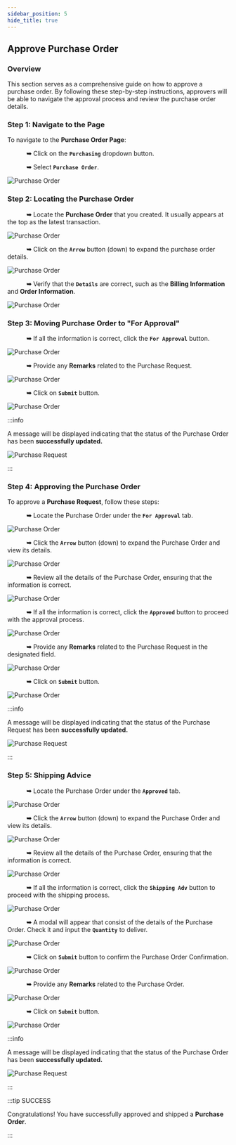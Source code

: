 ```yaml
---
sidebar_position: 5
hide_title: true
---
```


## Approve Purchase Order

### Overview

<div class="justify-text">
This section serves as a comprehensive guide on how to approve a purchase order. By following these step-by-step instructions, approvers will be able to navigate the approval process and review the purchase order details.
</div>

### Step 1: Navigate to the Page

To navigate to the **Purchase Order Page**:

&nbsp;&nbsp;&nbsp;&nbsp;&nbsp;&nbsp;&nbsp;&nbsp;&nbsp;&nbsp;&nbsp;**➥** Click on the **`Purchasing`** dropdown button.

&nbsp;&nbsp;&nbsp;&nbsp;&nbsp;&nbsp;&nbsp;&nbsp;&nbsp;&nbsp;&nbsp;**➥** Select **`Purchase Order`**.

![Purchase Order](../img/purchasing-order.png)

### Step 2: Locating the Purchase Order

&nbsp;&nbsp;&nbsp;&nbsp;&nbsp;&nbsp;&nbsp;&nbsp;&nbsp;&nbsp;&nbsp;**➥** Locate the **Purchase Order** that you created. It usually appears at the top as the latest transaction.

![Purchase Order](../img/order-locate.png)

&nbsp;&nbsp;&nbsp;&nbsp;&nbsp;&nbsp;&nbsp;&nbsp;&nbsp;&nbsp;&nbsp;**➥** Click on the **`Arrow`** button (down) to expand the purchase order details. 

![Purchase Order](../img/order-toggle.png)

&nbsp;&nbsp;&nbsp;&nbsp;&nbsp;&nbsp;&nbsp;&nbsp;&nbsp;&nbsp;&nbsp;**➥** Verify that the **`Details`** are correct, such as the **Billing Information** and **Order Information**.

![Purchase Order](../img/order-details.png)


### Step 3: Moving Purchase Order to "For Approval"

&nbsp;&nbsp;&nbsp;&nbsp;&nbsp;&nbsp;&nbsp;&nbsp;&nbsp;&nbsp;&nbsp;**➥** If all the information is correct, click the **`For Approval`** button.

![Purchase Order](../img/order-forapproval.png)


&nbsp;&nbsp;&nbsp;&nbsp;&nbsp;&nbsp;&nbsp;&nbsp;&nbsp;&nbsp;&nbsp;**➥** Provide any **Remarks** related to the Purchase Request.

![Purchase Order](../img/order-remark.png)

&nbsp;&nbsp;&nbsp;&nbsp;&nbsp;&nbsp;&nbsp;&nbsp;&nbsp;&nbsp;&nbsp;**➥** Click on **`Submit`** button.

![Purchase Order](../img/order-remark-submit.png)


:::info

A message will be displayed indicating that the status of the Purchase Order has been **successfully updated.**

![Purchase Request](../img/pr-status-updated.png)

:::

### Step 4: Approving the Purchase Order

To approve a **Purchase Request**, follow these steps:

&nbsp;&nbsp;&nbsp;&nbsp;&nbsp;&nbsp;&nbsp;&nbsp;&nbsp;&nbsp;&nbsp;**➥** Locate the Purchase Order under the **`For Approval`** tab.

![Purchase Order](../img/for-order.png)

&nbsp;&nbsp;&nbsp;&nbsp;&nbsp;&nbsp;&nbsp;&nbsp;&nbsp;&nbsp;&nbsp;**➥** Click the **`Arrow`** button (down) to expand the Purchase Order and view its details.

![Purchase Order](../img/for-toggle.png)

&nbsp;&nbsp;&nbsp;&nbsp;&nbsp;&nbsp;&nbsp;&nbsp;&nbsp;&nbsp;&nbsp;**➥** Review all the details of the Purchase Order, ensuring that the information is correct.

![Purchase Order](../img/for-details.png)

&nbsp;&nbsp;&nbsp;&nbsp;&nbsp;&nbsp;&nbsp;&nbsp;&nbsp;&nbsp;&nbsp;**➥** If all the information is correct, click the **`Approved`** button to proceed with the approval process.

![Purchase Order](../img/for-approve.png)

&nbsp;&nbsp;&nbsp;&nbsp;&nbsp;&nbsp;&nbsp;&nbsp;&nbsp;&nbsp;&nbsp;**➥** Provide any **Remarks** related to the Purchase Request in the designated field.

![Purchase Order](../img/order-remark.png)

&nbsp;&nbsp;&nbsp;&nbsp;&nbsp;&nbsp;&nbsp;&nbsp;&nbsp;&nbsp;&nbsp;**➥** Click on **`Submit`** button.

![Purchase Order](../img/order-remark-submit.png)

:::info

A message will be displayed indicating that the status of the Purchase Request has been **successfully updated.**

![Purchase Request](../img/pr-status-updated.png)

:::

### Step 5: Shipping Advice

&nbsp;&nbsp;&nbsp;&nbsp;&nbsp;&nbsp;&nbsp;&nbsp;&nbsp;&nbsp;&nbsp;**➥** Locate the Purchase Order under the **`Approved`** tab.

![Purchase Order](../img/ship-locate.png)

&nbsp;&nbsp;&nbsp;&nbsp;&nbsp;&nbsp;&nbsp;&nbsp;&nbsp;&nbsp;&nbsp;**➥** Click the **`Arrow`** button (down) to expand the Purchase Order and view its details.

![Purchase Order](../img/ship-toggle.png)

&nbsp;&nbsp;&nbsp;&nbsp;&nbsp;&nbsp;&nbsp;&nbsp;&nbsp;&nbsp;&nbsp;**➥** Review all the details of the Purchase Order, ensuring that the information is correct.

![Purchase Order](../img/ship-modal.png)

&nbsp;&nbsp;&nbsp;&nbsp;&nbsp;&nbsp;&nbsp;&nbsp;&nbsp;&nbsp;&nbsp;**➥** If all the information is correct, click the **`Shipping Adv`** button to proceed with the shipping process.

![Purchase Order](../img/ship-adv.png)

&nbsp;&nbsp;&nbsp;&nbsp;&nbsp;&nbsp;&nbsp;&nbsp;&nbsp;&nbsp;&nbsp;**➥** A modal will appear that consist of the details of the Purchase Order. Check it and input the **`Quantity`** to deliver.

![Purchase Order](../img/ship-quantity.png)

&nbsp;&nbsp;&nbsp;&nbsp;&nbsp;&nbsp;&nbsp;&nbsp;&nbsp;&nbsp;&nbsp;**➥** Click on **`Submit`** button to confirm the Purchase Order Confirmation.

![Purchase Order](../img/ship-submit.png)

&nbsp;&nbsp;&nbsp;&nbsp;&nbsp;&nbsp;&nbsp;&nbsp;&nbsp;&nbsp;&nbsp;**➥** Provide any **Remarks** related to the Purchase Order.

![Purchase Order](../img/order-remark.png)

&nbsp;&nbsp;&nbsp;&nbsp;&nbsp;&nbsp;&nbsp;&nbsp;&nbsp;&nbsp;&nbsp;**➥** Click on **`Submit`** button.

![Purchase Order](../img/order-remark-submit.png)

:::info

A message will be displayed indicating that the status of the Purchase Order has been **successfully updated.**

![Purchase Request](../img/pr-status-updated.png)

:::

:::tip SUCCESS

Congratulations! You have successfully approved and shipped a **Purchase Order**. 

:::